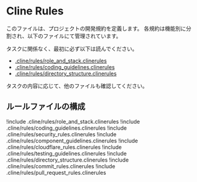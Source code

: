 # Cline Rules

このファイルは、プロジェクトの開発規約を定義します。
各規約は機能別に分割され、以下のファイルにて管理されています。

タスクに関係なく、最初に必ず以下は読んでください。

- [.cline/rules/role_and_stack.clinerules](role_and_stack.clinerules)
- [.cline/rules/coding_guidelines.clinerules](coding_guidelines.clinerules)
- [.cline/rules/directory_structure.clinerules](directory_structure.clinerules)

タスクの内容に応じて、他のファイルも確認してください。

## ルールファイルの構成

!include .cline/rules/role_and_stack.clinerules
!include .cline/rules/coding_guidelines.clinerules
!include .cline/rules/security_rules.clinerules
!include .cline/rules/component_guidelines.clinerules
!include .cline/rules/cloudflare_rules.clinerules
!include .cline/rules/testing_guidelines.clinerules
!include .cline/rules/directory_structure.clinerules
!include .cline/rules/commit_rules.clinerules
!include .cline/rules/pull_request_rules.clinerules
